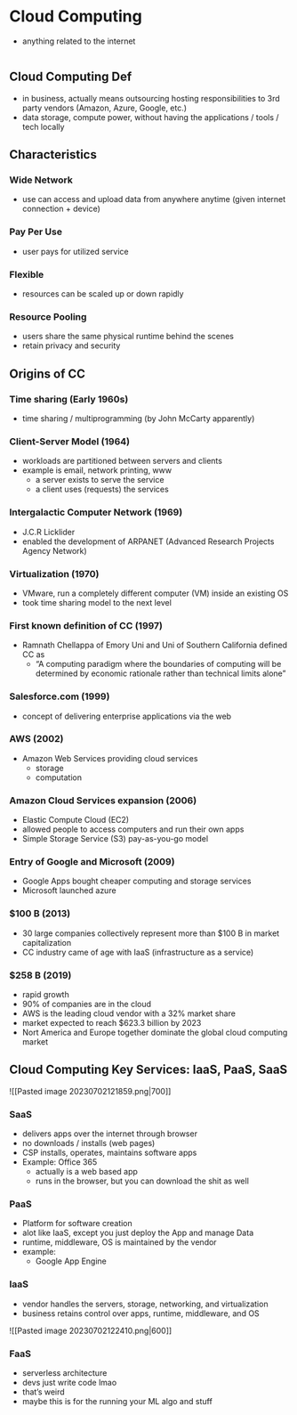 # Cloud Computing
- anything related to the internet
```toc
```

## Cloud Computing Def
- in business, actually means outsourcing hosting responsibilities to 3rd party vendors (Amazon, Azure, Google, etc.)
- data storage, compute power, without having the applications / tools / tech locally

## Characteristics

### Wide Network
- use can access and upload data from anywhere anytime (given internet connection + device)

### Pay Per Use
- user pays for utilized service

### Flexible 
- resources can be scaled up or down rapidly

### Resource Pooling
- users share the same physical runtime behind the scenes
- retain privacy and security


## Origins of CC

### Time sharing (Early 1960s)
- time sharing / multiprogramming (by John McCarty apparently)

### Client-Server Model (1964) 
- workloads are partitioned between servers and clients
- example is email, network printing, www
	- a server exists to serve the service
	- a client uses (requests) the services

### Intergalactic Computer Network (1969)
- J.C.R Licklider
- enabled the development of ARPANET (Advanced Research Projects Agency Network)

### Virtualization (1970)
- VMware, run a completely different computer (VM) inside an existing OS
- took time sharing model to the next level

### First known definition of CC (1997)
- Ramnath Chellappa of Emory Uni and Uni of Southern California defined CC as
	- “A computing paradigm where the boundaries of computing will be determined by economic 
	  rationale rather than technical limits alone”

### Salesforce.com (1999) 
- concept of delivering enterprise applications via the web

### AWS (2002)
- Amazon Web Services providing cloud services
	- storage
	- computation

### Amazon Cloud Services expansion (2006)
- Elastic Compute Cloud (EC2)
- allowed people to access computers and run their own apps
- Simple Storage Service (S3) pay-as-you-go model

### Entry of Google and Microsoft (2009)
- Google Apps bought cheaper computing and storage services
- Microsoft launched azure

### \$100 B (2013)
- 30 large companies collectively represent more than \$100 B in market capitalization
- CC industry came of age with IaaS (infrastructure as a service)

### \$258 B (2019)
- rapid growth
- 90% of companies are in the cloud
- AWS is the leading cloud vendor with a 32% market share
- market expected to reach \$623.3 billion by 2023
- Nort America and Europe together dominate the global cloud computing market

## Cloud Computing Key Services: IaaS, PaaS, SaaS

![[Pasted image 20230702121859.png|700]]

### SaaS
- delivers apps over the internet through browser
- no downloads / installs (web pages)
- CSP installs, operates, maintains software apps
- Example: Office 365
	- actually is a web based app
	- runs in the browser, but you can download the shit as well

### PaaS
- Platform for software creation
- alot like IaaS, except you just deploy the App and manage Data
- runtime, middleware, OS is maintained by the vendor
- example: 
	- Google App Engine


### IaaS
- vendor handles the servers, storage, networking, and virtualization
- business retains control over apps, runtime, middleware, and OS


![[Pasted image 20230702122410.png|600]]

### FaaS
- serverless architecture
- devs just write code lmao
- that’s weird
- maybe this is for the running your ML algo and stuff